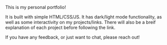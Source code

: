 This is my personal portfolio! 

It is built with simple HTML/CSS/JS. It has dark/light mode functionality, as well as some interactivity on my projects/links. There will also be a breif explanation of each project before following the link.

If you have any feedback, or just want to chat, please reach out! 

